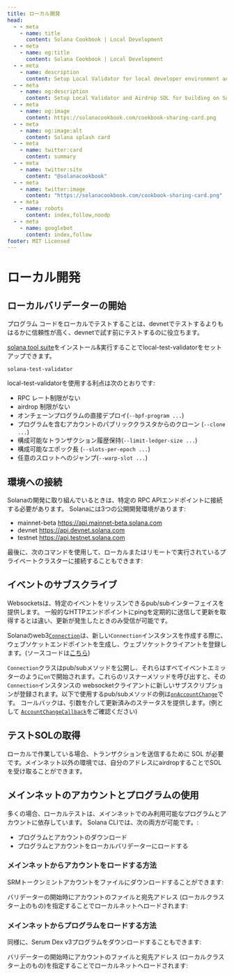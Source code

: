 ```yaml
---
title: ローカル開発
head:
  - - meta
    - name: title
      content: Solana Cookbook | Local Development
  - - meta
    - name: og:title
      content: Solana Cookbook | Local Development
  - - meta
    - name: description
      content: Setup Local Validator for local developer environment and Airdrop SOL. Learn about Local Development and more references for Building on Solana at The Solana cookbook.
  - - meta
    - name: og:description
      content: Setup Local Validator and Airdrop SOL for building on Solana Locally. Learn about Local Development and more references for Building on Solana at The Solana cookbook.
  - - meta
    - name: og:image
      content: https://solanacookbook.com/cookbook-sharing-card.png
  - - meta
    - name: og:image:alt
      content: Solana splash card
  - - meta
    - name: twitter:card
      content: summary
  - - meta
    - name: twitter:site
      content: "@solanacookbook"
  - - meta
    - name: twitter:image
      content: "https://solanacookbook.com/cookbook-sharing-card.png"
  - - meta
    - name: robots
      content: index,follow,noodp
  - - meta
    - name: googlebot
      content: index,follow
footer: MIT Licensed
---
```


# ローカル開発

## ローカルバリデーターの開始

プログラム コードをローカルでテストすることは、devnetでテストするよりもはるかに信頼性が高く、devnetで試す前にテストするのに役立ちます。

[solana tool suite](/getting-started/installation.md#install-cli)をインストール&実行することでlocal-test-validatorをセットアップできます。

```console
solana-test-validator
```

local-test-validatorを使用する利点は次のとおりです:

- RPC レート制限がない
- airdrop 制限がない
- オンチェーンプログラムの直接デプロイ(`--bpf-program ...`)
- プログラムを含むアカウントのパブリッククラスタからのクローン (`--clone ...`)
- 構成可能なトランザクション履歴保持(`--limit-ledger-size ...`)
- 構成可能なエポック長 (`--slots-per-epoch ...`)
- 任意のスロットへのジャンプ(`--warp-slot ...`)

## 環境への接続

Solanaの開発に取り組んでいるときは、特定の RPC APIエンドポイントに接続する必要があります。 Solanaには3つの公開開発環境があります:
- mainnet-beta https://api.mainnet-beta.solana.com
- devnet https://api.devnet.solana.com
- testnet https://api.testnet.solana.com

<SolanaCodeGroup>
  <SolanaCodeGroupItem title="TS" active>

  <template v-slot:default>

@[code](@/code/local-development/connecting-cluster/connecting-cluster.en.ts)

  </template>

  <template v-slot:preview>

@[code](@/code/local-development/connecting-cluster/connecting-cluster.preview.en.ts)

  </template>

  </SolanaCodeGroupItem>

  <SolanaCodeGroupItem title="Python">

  <template v-slot:default>

@[code](@/code/local-development/connecting-cluster/connecting-cluster.en.py)

  </template>

  <template v-slot:preview>

@[code](@/code/local-development/connecting-cluster/connecting-cluster.preview.en.py)

  </template>

  </SolanaCodeGroupItem>

  <SolanaCodeGroupItem title="C++">

  <template v-slot:default>

@[code](@/code/local-development/connecting-cluster/connecting-cluster.en.cpp)

  </template>

  <template v-slot:preview>

@[code](@/code/local-development/connecting-cluster/connecting-cluster.preview.en.cpp)

  </template>

  </SolanaCodeGroupItem>

  <SolanaCodeGroupItem title="Rust">

  <template v-slot:default>

@[code](@/code/local-development/connecting-cluster/connecting-cluster.en.rs)

  </template>

  <template v-slot:preview>

@[code](@/code/local-development/connecting-cluster/connecting-cluster.preview.en.rs)

  </template>

  </SolanaCodeGroupItem>
  <SolanaCodeGroupItem title="CLI">
  <template v-slot:default>

@[code](@/code/local-development/connecting-cluster/connecting-cluster.en.sh)

  </template>

  <template v-slot:preview>

@[code](@/code/local-development/connecting-cluster/connecting-cluster.en.sh)

  </template>
  </SolanaCodeGroupItem>

</SolanaCodeGroup>

最後に、次のコマンドを使用して、ローカルまたはリモートで実行されているプラ​​イベートクラスターに接続することもできます:

<SolanaCodeGroup>
  <SolanaCodeGroupItem title="TS" active>

  <template v-slot:default>

@[code](@/code/local-development/connecting-private-cluster/connecting-private-cluster.en.ts)

  </template>

  <template v-slot:preview>

@[code](@/code/local-development/connecting-private-cluster/connecting-private-cluster.preview.en.ts)

  </template>

  </SolanaCodeGroupItem>

  <SolanaCodeGroupItem title="Python">

  <template v-slot:default>

@[code](@/code/local-development/connecting-private-cluster/connecting-private-cluster.en.py)

  </template>

  <template v-slot:preview>

@[code](@/code/local-development/connecting-private-cluster/connecting-private-cluster.preview.en.py)

  </template>

  </SolanaCodeGroupItem>

  <SolanaCodeGroupItem title="C++">

  <template v-slot:default>

@[code](@/code/local-development/connecting-private-cluster/connecting-private-cluster.en.cpp)

  </template>

  <template v-slot:preview>

@[code](@/code/local-development/connecting-private-cluster/connecting-private-cluster.preview.en.cpp)

  </template>

  </SolanaCodeGroupItem>

  <SolanaCodeGroupItem title="Rust">

  <template v-slot:default>

@[code](@/code/local-development/connecting-private-cluster/connecting-private-cluster.en.rs)

  </template>

  <template v-slot:preview>

@[code](@/code/local-development/connecting-private-cluster/connecting-private-cluster.preview.en.rs)

  </template>

  </SolanaCodeGroupItem>

  <SolanaCodeGroupItem title="CLI">
  <template v-slot:default>

@[code](@/code/local-development/connecting-private-cluster/connecting-private-cluster.en.sh)

  </template>

  <template v-slot:preview>

@[code](@/code/local-development/connecting-private-cluster/connecting-private-cluster.en.sh)

  </template>
  </SolanaCodeGroupItem>

</SolanaCodeGroup>

## イベントのサブスクライブ

Websocketsは、特定のイベントをリッスンできるpub/subインターフェイスを提供します。 一般的なHTTPエンドポイントにpingを定期的に送信して更新を取得するとは違い、更新が発生したときのみ受信が可能です。

Solanaのweb3[`Connection`](https://solana-labs.github.io/solana-web3.js/classes/Connection.html)は、新しい`Connection`インスタンスを作成する際に、ウェブソケットエンドポイントを生成し、ウェブソケットクライアントを登録します。(ソースコードは[こちら](https://github.com/solana-labs/solana-web3.js/blob/45923ca00e4cc1ed079d8e55ecbee83e5b4dc174/src/connection.ts#L2100))

`Connection`クラスはpub/subメソッドを公開し、それらはすべてイベントエミッターのように`on`で開始されます。これらのリスナーメソッドを呼び出すと、その`Connection`インスタンスの websocketクライアントに新しいサブスクリプションが登録されます。以下で使用するpub/subメソッドの例は[`onAccountChange`](https://solana-labs.github.io/solana-web3.js/classes/Connection.html#onAccountChange)です。 コールバックは、引数を介して更新済みのステータスを提供します。(例として [`AccountChangeCallback`](https://solana-labs.github.io/solana-web3.js/modules.html#AccountChangeCallback)をご確認ください)

<SolanaCodeGroup>
  <SolanaCodeGroupItem title="TS" active>

  <template v-slot:default>

@[code](@/code/local-development/connecting-websocket/connecting-websocket.en.ts)

  </template>

  <template v-slot:preview>

@[code](@/code/local-development/connecting-websocket/connecting-websocket.preview.en.ts)

  </template>

  </SolanaCodeGroupItem>

  <SolanaCodeGroupItem title="Python">

  <template v-slot:default>

@[code](@/code/local-development/connecting-websocket/connecting-websocket.en.py)

  </template>

  <template v-slot:preview>

@[code](@/code/local-development/connecting-websocket/connecting-websocket.preview.en.py)

  </template>

  </SolanaCodeGroupItem>

  <SolanaCodeGroupItem title="C++">

  <template v-slot:default>

@[code](@/code/local-development/connecting-websocket/connecting-websocket.en.cpp)

  </template>

  <template v-slot:preview>

@[code](@/code/local-development/connecting-websocket/connecting-websocket.preview.en.cpp)

  </template>

  </SolanaCodeGroupItem>

  <SolanaCodeGroupItem title="Rust">

  <template v-slot:default>

@[code](@/code/local-development/connecting-websocket/connecting-websocket.en.rs)

  </template>

  <template v-slot:preview>

@[code](@/code/local-development/connecting-websocket/connecting-websocket.preview.en.rs)

  </template>

  </SolanaCodeGroupItem>
</SolanaCodeGroup>

## テストSOLの取得

ローカルで作業している場合、トランザクションを送信するために SOL が必要です。メインネット以外の環境では、自分のアドレスにairdropすることでSOLを受け取ることができます。

<SolanaCodeGroup>
  <SolanaCodeGroupItem title="TS" active>

  <template v-slot:default>

@[code](@/code/local-development/airdropping-sol/airdropping-sol.en.ts)

  </template>

  <template v-slot:preview>

@[code](@/code/local-development/airdropping-sol/airdropping-sol.preview.en.ts)

  </template>
  </SolanaCodeGroupItem>

  <SolanaCodeGroupItem title="Python">

  <template v-slot:default>

@[code](@/code/local-development/airdropping-sol/airdropping-sol.en.py)

  </template>

  <template v-slot:preview>

@[code](@/code/local-development/airdropping-sol/airdropping-sol.preview.en.py)

  </template>

  </SolanaCodeGroupItem>

  <SolanaCodeGroupItem title="C++">

  <template v-slot:default>

@[code](@/code/local-development/airdropping-sol/airdropping-sol.en.cpp)

  </template>

  <template v-slot:preview>

@[code](@/code/local-development/airdropping-sol/airdropping-sol.preview.en.cpp)

  </template>

  </SolanaCodeGroupItem>

  <SolanaCodeGroupItem title="Rust">
  <template v-slot:default>

@[code](@/code/local-development/airdropping-sol/airdropping-sol.en.rs)

  </template>

  <template v-slot:preview>

@[code](@/code/local-development/airdropping-sol/airdropping-sol.preview.en.rs)

  </template>
  </SolanaCodeGroupItem>

  <SolanaCodeGroupItem title="CLI">
  <template v-slot:default>

@[code](@/code/local-development/airdropping-sol/airdropping-sol.en.sh)

  </template>

  <template v-slot:preview>

@[code](@/code/local-development/airdropping-sol/airdropping-sol.preview.en.sh)

  </template>
  </SolanaCodeGroupItem>

</SolanaCodeGroup>

## メインネットのアカウントとプログラムの使用

多くの場合、ローカルテストは、メインネットでのみ利用可能なプログラムとアカウントに依存しています。 Solana CLIでは、次の両方が可能です。:
* プログラムとアカウントのダウンロード
* プログラムとアカウントをローカルバリデーターにロードする

### メインネットからアカウントをロードする方法

SRMトークンミントアカウントをファイルにダウンロードすることができます:

<SolanaCodeGroup>
  <SolanaCodeGroupItem title="CLI">
  <template v-slot:default>

@[code](@/code/local-development/using-mainnet-accounts/dump-accounts.en.sh)

  </template>

  <template v-slot:preview>

@[code](@/code/local-development/using-mainnet-accounts/dump-accounts.preview.en.sh)

  </template>
  </SolanaCodeGroupItem>

</SolanaCodeGroup>

バリデーターの開始時にアカウントのファイルと宛先アドレス (ローカルクラスター上のもの)を指定することでローカルネットへロードされます:

<SolanaCodeGroup>
  <SolanaCodeGroupItem title="CLI">
  <template v-slot:preview>

@[code](@/code/local-development/using-mainnet-accounts/load-accounts.preview.en.sh)

  </template>

  <template v-slot:default>

@[code](@/code/local-development/using-mainnet-accounts/load-accounts.en.sh)

  </template>

  </SolanaCodeGroupItem>

</SolanaCodeGroup>

### メインネットからプログラムをロードする方法

同様に、Serum Dex v3プログラムをダウンロードすることもできます:

<SolanaCodeGroup>
  <SolanaCodeGroupItem title="CLI">
  <template v-slot:default>

@[code](@/code/local-development/using-mainnet-accounts/dump-programs.en.sh)

  </template>

  <template v-slot:preview>

@[code](@/code/local-development/using-mainnet-accounts/dump-programs.preview.en.sh)

  </template>
  </SolanaCodeGroupItem>

</SolanaCodeGroup>

バリデーターの開始時にアカウントのファイルと宛先アドレス (ローカルクラスター上のもの)を指定することでローカルネットへロードされます:

<SolanaCodeGroup>
  <SolanaCodeGroupItem title="CLI">
  <template v-slot:preview>

@[code](@/code/local-development/using-mainnet-accounts/load-programs.preview.en.sh)

  </template>

  <template v-slot:default>

@[code](@/code/local-development/using-mainnet-accounts/load-programs.en.sh)

  </template>

  </SolanaCodeGroupItem>

</SolanaCodeGroup>

